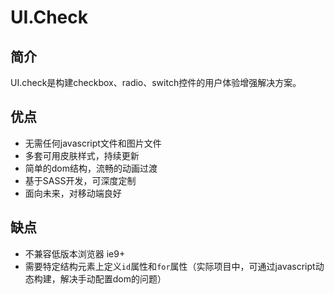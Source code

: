 

# UI.Check

## 简介
UI.check是构建checkbox、radio、switch控件的用户体验增强解决方案。

## 优点
* 无需任何javascript文件和图片文件
* 多套可用皮肤样式，持续更新
* 简单的dom结构，流畅的动画过渡
* 基于SASS开发，可深度定制
* 面向未来，对移动端良好

## 缺点
* 不兼容低版本浏览器 ie9+
* 需要特定结构元素上定义`id`属性和`for`属性（实际项目中，可通过javascript动态构建，解决手动配置dom的问题）
